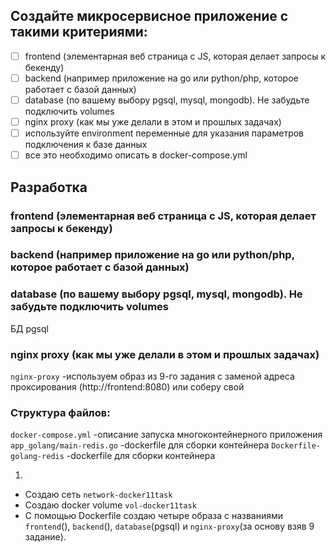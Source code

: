 ## Создайте микросервисное приложение с такими критериями:

- [ ] frontend (элементарная веб страница с JS, которая делает запросы к бекенду)
- [ ] backend (например приложение на go или python/php, которое работает с базой данных)
- [ ] database (по вашему выбору pgsql, mysql, mongodb). Не забудьте подключить volumes
- [ ] nginx proxy (как мы уже делали в этом и прошлых задачах)
- [ ] используйте environment переменные для указания параметров подключения к базе данных
- [ ] все это необходимо описать в docker-compose.yml

## Разработка
### frontend (элементарная веб страница с JS, которая делает запросы к бекенду)
### backend (например приложение на go или python/php, которое работает с базой данных)

### database (по вашему выбору pgsql, mysql, mongodb). Не забудьте подключить volumes
БД pgsql
### nginx proxy (как мы уже делали в этом и прошлых задачах)
`nginx-proxy` -используем образ из 9-го задания с заменой адреса проксирования (http://frontend:8080) или соберу свой




### Структура файлов:
`docker-compose.yml` -описание запуска многоконтейнерного приложения
`app_golang/main-redis.go` -dockerfile для сборки контейнера
`Dockerfile-golang-redis` -dockerfile для сборки контейнера


1. 
- Создаю сеть `network-docker11task`
- Создаю docker volume `vol-docker11task`
- С помощью Dockerfile создаю четыре образа с названиями `frontend`(), `backend`(), `database`(pgsql) и `nginx-proxy`(за основу взяв 9 задание).

